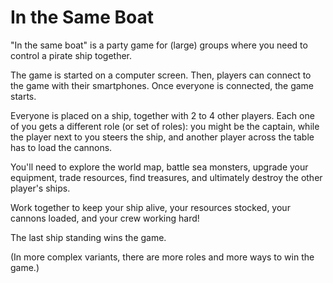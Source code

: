 # In the Same Boat

"In the same boat" is a party game for (large) groups where you need to control a pirate ship together. 

The game is started on a computer screen. Then, players can connect to the game with their smartphones. Once everyone is connected, the game starts.

Everyone is placed on a ship, together with 2 to 4 other players. Each one of you gets a different role (or set of roles): you might be the captain, while the player next to you steers the ship, and another player across the table has to load the cannons.

You'll need to explore the world map, battle sea monsters, upgrade your equipment, trade resources, find treasures, and ultimately destroy the other player's ships.

Work together to keep your ship alive, your resources stocked, your cannons loaded, and your crew working hard!

The last ship standing wins the game.

(In more complex variants, there are more roles and more ways to win the game.)
